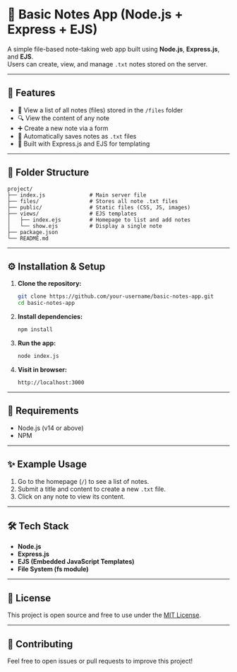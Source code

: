 
# 📝 Basic Notes App (Node.js + Express + EJS)

A simple file-based note-taking web app built using **Node.js**, **Express.js**, and **EJS**.  
Users can create, view, and manage `.txt` notes stored on the server.

---

## 🚀 Features

- 📁 View a list of all notes (files) stored in the `/files` folder
- 🔍 View the content of any note
- ➕ Create a new note via a form
- 💾 Automatically saves notes as `.txt` files
- 🧱 Built with Express.js and EJS for templating

---

## 📁 Folder Structure

```
project/
├── index.js              # Main server file
├── files/                # Stores all note .txt files
├── public/               # Static files (CSS, JS, images)
├── views/                # EJS templates
│   ├── index.ejs         # Homepage to list and add notes
│   └── show.ejs          # Display a single note
├── package.json
└── README.md
```

---

## ⚙️ Installation & Setup

1. **Clone the repository:**
   ```bash
   git clone https://github.com/your-username/basic-notes-app.git
   cd basic-notes-app
   ```

2. **Install dependencies:**
   ```bash
   npm install
   ```

3. **Run the app:**
   ```bash
   node index.js
   ```

4. **Visit in browser:**
   ```
   http://localhost:3000
   ```

---

## 📌 Requirements

- Node.js (v14 or above)
- NPM

---

## ✨ Example Usage

1. Go to the homepage (`/`) to see a list of notes.
2. Submit a title and content to create a new `.txt` file.
3. Click on any note to view its content.

---

## 🛠️ Tech Stack

- **Node.js**
- **Express.js**
- **EJS (Embedded JavaScript Templates)**
- **File System (fs module)**

---

## 📄 License

This project is open source and free to use under the [MIT License](LICENSE).

---

## 🙌 Contributing

Feel free to open issues or pull requests to improve this project!
